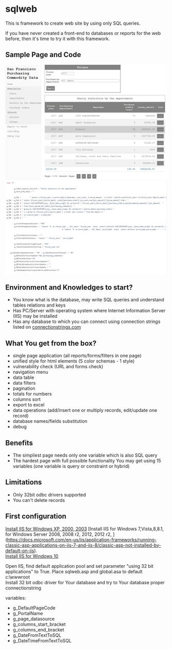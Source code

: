 # sqlweb
This is framework to create web site by using only SQL queries. 

If you have never created a front-end to databases or reports for the web before, then it's time to try it with this framework.

## Sample Page and Code
![Page](https://github.com/vku1/sqlweb/blob/main/sample_page.jpg)
![Code](https://github.com/vku1/sqlweb/blob/main/sample_code.jpg)

## Environment and Knowledges to start?
- You know what is the database, may write SQL queries and understand tables relations and keys
- Has PC/Server with operating system where Internet Information Server (IIS) may be installed
- Has any database to which you can connect using connection strings listed on [connectionstrings.com](https://www.connectionstrings.com)

## What You get from the box?
- single page application (all reports/forms/filters in one page)
- unified style for html elements (5 color schemas - 1 style)
- vulnerability check (URL and forms check)
- navigation menu 
- data table
- data filters
- pagination
- totals for numbers
- columns sort
- export to excel
- data operations (add/insert one or multiply records, edit/update one record)
- database names/fields substitution
- debug

## Benefits
- The simpliest page needs only one variable which is also SQL query
- The hardest page with full possible functionality You may get using 15 variables (one variable is query or constraint or hybrid)

## Limitations
- Only 32bit odbc drivers supported
- You can't delete records

## First configuration

[Install IIS for Windows XP, 2000, 2003](http://www.shotdev.com/asp/asp-installation/install-iis-windows-xp-2000-2003/)
[Install IIS for Windows 7,Vista,8,8.1, for Windows Server 2008, 2008 r2, 2012, 2012 r2, ] (https://docs.microsoft.com/en-us/iis/application-frameworks/running-classic-asp-applications-on-iis-7-and-iis-8/classic-asp-not-installed-by-default-on-iis).  
[Install IIS for Windows 10](https://docs.microsoft.com/en-us/answers/questions/370931/does-iis-in-windows-10-support-an-asp-web-site.html)

Open IIS, find default application pool and set parameter "using 32 bit applications" to True.
Place sqlweb.asp and global.asa to default c:\wwwroot\
Install 32 bit odbc driver for Your database and try to Your database proper connectionstring

variables:
- g_DefaultPageCode
- g_PortalName
- g_page_datasource
- g_columns_start_bracket
- g_columns_end_bracket
- g_DateFromTextToSQL
- g_DateTimeFromTextToSQL


